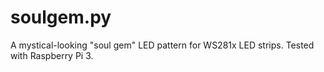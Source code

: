 # soulgem.py
A mystical-looking "soul gem" LED pattern for WS281x LED strips.  Tested with Raspberry Pi 3.
